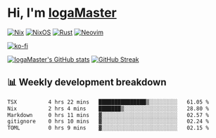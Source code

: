 # Hi, I'm [IogaMaster](https://youtube.com/IogaMaster)  

[![Nix](https://img.shields.io/badge/NIX-5277C3.svg?style=for-the-badge&logo=NixOS&logoColor=white)](https://builtwithnix.org/)
[![NixOS](https://img.shields.io/badge/NIXOS-5277C3.svg?style=for-the-badge&logo=NixOS&logoColor=white)](https://nixos.org/)
[![Rust](https://img.shields.io/badge/rust-%23000000.svg?style=for-the-badge&logo=rust&logoColor=white)](https://www.rust-lang.org/)
[![Neovim](https://img.shields.io/badge/NeoVim-%2357A143.svg?&style=for-the-badge&logo=neovim&logoColor=white)](https://github.com/neovim/neovim)

[![ko-fi](https://ko-fi.com/img/githubbutton_sm.svg)](https://ko-fi.com/X8X2P08GZ)

[![IogaMaster's GitHub stats](https://github-readme-stats.vercel.app/api?username=IogaMaster&show_icons=true&bg_color=1e1e2e&text_color=cdd6f4&icon_color=cba6f7&title_color=94e2d5)](https://github.com/IogaMaster)
[![GitHub Streak](https://streak-stats.demolab.com?user=IogaMaster&theme=catppuccin-mocha&hide_border=false&date_format=M%20j%5B%2C%20Y%5D)](https://git.io/streak-stats)


## 📊 Weekly development breakdown

<!--START_SECTION:wakaweek-->

```txt
TSX          4 hrs 22 mins   ███████████████▒░░░░░░░░░   61.05 %
Nix          2 hrs 4 mins    ███████▒░░░░░░░░░░░░░░░░░   28.80 %
Markdown     0 hrs 11 mins   ▓░░░░░░░░░░░░░░░░░░░░░░░░   02.57 %
gitignore    0 hrs 10 mins   ▓░░░░░░░░░░░░░░░░░░░░░░░░   02.24 %
TOML         0 hrs 9 mins    ▓░░░░░░░░░░░░░░░░░░░░░░░░   02.15 %
```

<!--END_SECTION:wakaweek-->
